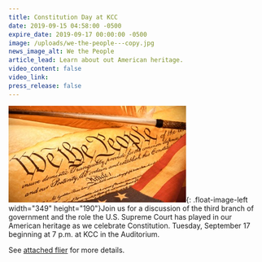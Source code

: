 ```yaml
---
title: Constitution Day at KCC
date: 2019-09-15 04:58:00 -0500
expire_date: 2019-09-17 00:00:00 -0500
image: /uploads/we-the-people---copy.jpg
news_image_alt: We the People
article_lead: Learn about out American heritage.
video_content: false
video_link:
press_release: false
---
```


![](/uploads/we-the-people---copy.jpg){: .float-image-left width="349" height="190"}Join us for a discussion of the third branch of government and the role the U.S. Supreme Court has played in our American heritage as we celebrate Constitution. Tuesday, September 17 beginning at 7 p.m. at KCC in the Auditorium.

See [attached flier](http://www.kcc.edu/FacultyStaff/departments/marketing/Documents/constitution%20day%20flier%2019.pdf) for more details.